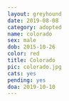 ```yaml
---
layout: greyhound
date: 2019-08-08
category: adopted
name: colorado
sex: male
dob: 2015-10-26
color: red
title: Colorado
pic: colorado.jpg
cats: yes
pending: yes
doa: 2019-10-10
---
```


